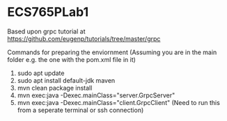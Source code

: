 # ECS765PLab1

Based upon grpc tutorial at <https://github.com/eugenp/tutorials/tree/master/grpc>

Commands for preparing the enviornment (Assuming you are in the main folder e.g. the one with the pom.xml file in it)

1. sudo apt update
2. sudo apt install default-jdk maven
3. mvn clean package install
4. mvn exec:java -Dexec.mainClass="server.GrpcServer"
5. mvn exec:java -Dexec.mainClass="client.GrpcClient" (Need to run this from a seperate terminal or ssh connection)
